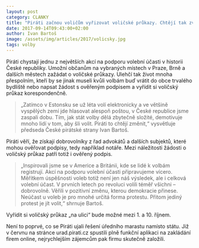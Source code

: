 ```yaml
---
layout: post
category: CLANKY
title: "Piráti začnou voličům vyřizovat voličské průkazy. Chtějí tak zvýšit volební účast"
date: 2017-09-14T09:43:00+02:00
author: Ivan Bartoš
image: /assets/img/articles/2017/volicsky.jpg
tags: volby
---
```


Piráti chystají jednu z největších akcí na podporu volební účasti v historii České republiky. Umožní občanům na vybraných místech v Praze, Brně a dalších městech zažádat o voličské průkazy. Ulehčí tak život mnoha přespolním, kteří by se jinak museli kvůli volbám buď vrátit do obce trvalého bydliště nebo napsat žádost s ověřeným podpisem a vyřídit si voličský průkaz korespondenčně.

> „Zatímco v Estonsku se už léta volí elektronicky a ve většině vyspělých zemí jde hlasovat alespoň poštou, v České republice jsme zaspali dobu. Tím, jak stát volby dělá zbytečně složité, demotivuje mnoho lidí v tom, aby šli volit. Piráti to chtějí změnit,“ vysvětluje předseda České pirátské strany Ivan Bartoš.

Piráti věří, že získají dobrovolníky z řad advokátů a dalších subjektů, které mohou ověřovat podpisy, tedy například notáře. Mezi náležitosti žádosti o voličský průkaz patří totiž i ověřený podpis.

> „Inspirovali jsme se v Americe a Británii, kde se lidé k volbám registrují. Akcí na podporu volební účasti připravujeme vícero. Měřítkem úspěšnosti voleb totiž není jen náš výsledek, ale i celková volební účast. V prvních letech po revoluci volili téměř všichni – dobrovolně. Věřili v pozitivní změnu, kterou demokracie přinese. Neúčast u voleb je pro mnohé určitá forma protestu. Přitom jediný protest je jít volit,“ shrnuje Bartoš.
 
Vyřídit si voličský průkaz „na ulici“ bude možné mezi 1. a 10. říjnem.

Není to poprvé, co se Piráti ujali řešení úředního marastu namísto státu. Již v červnu na stránce urad.pirati.cz spustili plně funkční aplikaci na zakládání firem online, nejrychlejším zájemcům pak firmu skutečně založili.

